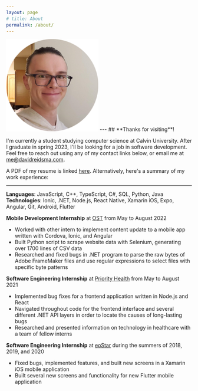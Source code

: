```yaml
---
layout: page
# title: About
permalink: /about/
---
```


<img src="/assets/face.png" alt="A picture of my face" width="250"/>
---
## **Thanks for visiting**!

I'm currently a student studying computer science at Calvin University.
After I graduate in spring 2023, I'll be looking for a job in software development.
Feel free to reach out using any of my contact links below, or email me at <me@davidreidsma.com>.

A PDF of my resume is linked [here](/assets/David_Reidsma_Resume.pdf). Alternatively, here's a summary of my work experience:

---

**Languages**: JavaScript, C++, TypeScript, C#, SQL, Python, Java  
**Technologies**: Ionic, .NET, Node.js, React Native, Xamarin iOS, Expo, Angular, Git, Android, Flutter


**Mobile Development Internship** at [OST](https://www.ostusa.com/) from May to August 2022
- Worked with other intern to implement content update to a mobile app written with Cordova, Ionic, and Angular
- Built Python script to scrape website data with Selenium, generating over 1700 lines of CSV data
- Researched and fixed bugs in .NET program to parse the raw bytes of Adobe FrameMaker files and use regular expressions to select files with specific byte patterns


**Software Engineering Internship** at [Priority Health](https://www.priorityhealth.com/) from May to August 2021
- Implemented bug fixes for a frontend application written in Node.js and React
- Navigated throughout code for the frontend interface and several different .NET API layers in order to locate the causes of long-lasting bugs
- Researched and presented information on technology in healthcare with a team of fellow interns


**Software Engineering Internship** at [eoStar](https://eostar.com/) during the summers of 2018, 2019, and 2020
- Fixed bugs, implemented features, and built new screens in a Xamarin iOS mobile application
- Built several new screens and functionality for new Flutter mobile application
